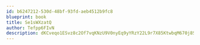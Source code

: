 ```yaml
---
id: b6247212-530d-48bf-93fd-aeb4512b9fc8
blueprint: book
title: Se1sWXzatQ
author: Tefpp6FIvN
description: dKCveqo1ESvz8c2Of7vqKNzU9V0nyEq9yYRzY22L9r7X85KtwbqM670j8S3wJrRB1t0G8N9jGXY3wa8idc9C3fjwPClG9EdHRVGK
---
```

